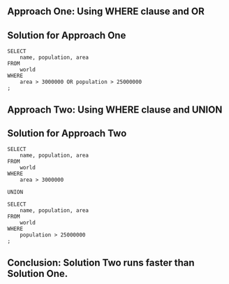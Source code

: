 ## Approach One: Using WHERE clause and OR
## Solution for Approach One
```
SELECT
    name, population, area
FROM
    world
WHERE
    area > 3000000 OR population > 25000000
;
```
## Approach Two: Using WHERE clause and UNION
## Solution for Approach Two
```
SELECT
    name, population, area
FROM
    world
WHERE
    area > 3000000

UNION

SELECT
    name, population, area
FROM
    world
WHERE
    population > 25000000
;
```
## Conclusion: Solution Two runs faster than Solution One.
